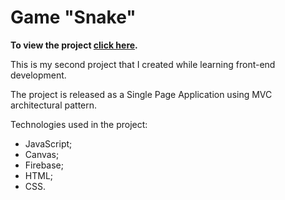 # Game "Snake"
**To view the project [click here](https://andreiburko.github.io/snake-game/).**

This is my second project that I created while learning front-end development.

The project is released as a Single Page Application using MVC architectural pattern.

Technologies used in the project:
- JavaScript;
- Canvas;
- Firebase;
- HTML;
- CSS.
